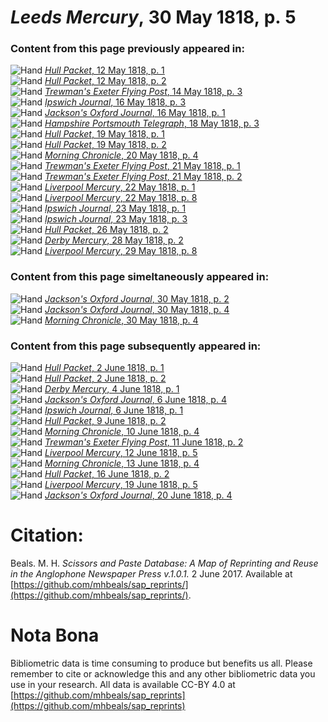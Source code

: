 # *Leeds Mercury*, 30 May 1818, p. 5  
  
### Content from this page previously appeared in:  
![Hand](http://scissorsandpaste.net/wp-content/uploads/2017/06/smallhandpointer.png) [*Hull Packet*, 12 May 1818, p. 1](https://mhbeals.github.io/sap_html/Hull-Packet/Hull-Packet-12-May-1818-p-1)  
![Hand](http://scissorsandpaste.net/wp-content/uploads/2017/06/smallhandpointer.png) [*Hull Packet*, 12 May 1818, p. 2](https://mhbeals.github.io/sap_html/Hull-Packet/Hull-Packet-12-May-1818-p-2)  
![Hand](http://scissorsandpaste.net/wp-content/uploads/2017/06/smallhandpointer.png) [*Trewman's Exeter Flying Post*, 14 May 1818, p. 3](https://mhbeals.github.io/sap_html/Trewman's-Exeter-Flying-Post/Trewman's-Exeter-Flying-Post-14-May-1818-p-3)  
![Hand](http://scissorsandpaste.net/wp-content/uploads/2017/06/smallhandpointer.png) [*Ipswich Journal*, 16 May 1818, p. 3](https://mhbeals.github.io/sap_html/Ipswich-Journal/Ipswich-Journal-16-May-1818-p-3)  
![Hand](http://scissorsandpaste.net/wp-content/uploads/2017/06/smallhandpointer.png) [*Jackson's Oxford Journal*, 16 May 1818, p. 1](https://mhbeals.github.io/sap_html/Jackson's-Oxford-Journal/Jackson's-Oxford-Journal-16-May-1818-p-1)  
![Hand](http://scissorsandpaste.net/wp-content/uploads/2017/06/smallhandpointer.png) [*Hampshire Portsmouth Telegraph*, 18 May 1818, p. 3](https://mhbeals.github.io/sap_html/Hampshire-Portsmouth-Telegraph/Hampshire-Portsmouth-Telegraph-18-May-1818-p-3)  
![Hand](http://scissorsandpaste.net/wp-content/uploads/2017/06/smallhandpointer.png) [*Hull Packet*, 19 May 1818, p. 1](https://mhbeals.github.io/sap_html/Hull-Packet/Hull-Packet-19-May-1818-p-1)  
![Hand](http://scissorsandpaste.net/wp-content/uploads/2017/06/smallhandpointer.png) [*Hull Packet*, 19 May 1818, p. 2](https://mhbeals.github.io/sap_html/Hull-Packet/Hull-Packet-19-May-1818-p-2)  
![Hand](http://scissorsandpaste.net/wp-content/uploads/2017/06/smallhandpointer.png) [*Morning Chronicle*, 20 May 1818, p. 4](https://mhbeals.github.io/sap_html/Morning-Chronicle/Morning-Chronicle-20-May-1818-p-4)  
![Hand](http://scissorsandpaste.net/wp-content/uploads/2017/06/smallhandpointer.png) [*Trewman's Exeter Flying Post*, 21 May 1818, p. 1](https://mhbeals.github.io/sap_html/Trewman's-Exeter-Flying-Post/Trewman's-Exeter-Flying-Post-21-May-1818-p-1)  
![Hand](http://scissorsandpaste.net/wp-content/uploads/2017/06/smallhandpointer.png) [*Trewman's Exeter Flying Post*, 21 May 1818, p. 2](https://mhbeals.github.io/sap_html/Trewman's-Exeter-Flying-Post/Trewman's-Exeter-Flying-Post-21-May-1818-p-2)  
![Hand](http://scissorsandpaste.net/wp-content/uploads/2017/06/smallhandpointer.png) [*Liverpool Mercury*, 22 May 1818, p. 1](https://mhbeals.github.io/sap_html/Liverpool-Mercury/Liverpool-Mercury-22-May-1818-p-1)  
![Hand](http://scissorsandpaste.net/wp-content/uploads/2017/06/smallhandpointer.png) [*Liverpool Mercury*, 22 May 1818, p. 8](https://mhbeals.github.io/sap_html/Liverpool-Mercury/Liverpool-Mercury-22-May-1818-p-8)  
![Hand](http://scissorsandpaste.net/wp-content/uploads/2017/06/smallhandpointer.png) [*Ipswich Journal*, 23 May 1818, p. 1](https://mhbeals.github.io/sap_html/Ipswich-Journal/Ipswich-Journal-23-May-1818-p-1)  
![Hand](http://scissorsandpaste.net/wp-content/uploads/2017/06/smallhandpointer.png) [*Ipswich Journal*, 23 May 1818, p. 3](https://mhbeals.github.io/sap_html/Ipswich-Journal/Ipswich-Journal-23-May-1818-p-3)  
![Hand](http://scissorsandpaste.net/wp-content/uploads/2017/06/smallhandpointer.png) [*Hull Packet*, 26 May 1818, p. 2](https://mhbeals.github.io/sap_html/Hull-Packet/Hull-Packet-26-May-1818-p-2)  
![Hand](http://scissorsandpaste.net/wp-content/uploads/2017/06/smallhandpointer.png) [*Derby Mercury*, 28 May 1818, p. 2](https://mhbeals.github.io/sap_html/Derby-Mercury/Derby-Mercury-28-May-1818-p-2)  
![Hand](http://scissorsandpaste.net/wp-content/uploads/2017/06/smallhandpointer.png) [*Liverpool Mercury*, 29 May 1818, p. 8](https://mhbeals.github.io/sap_html/Liverpool-Mercury/Liverpool-Mercury-29-May-1818-p-8)  
  
### Content from this page simeltaneously appeared in:  
![Hand](http://scissorsandpaste.net/wp-content/uploads/2017/06/smallhandpointer.png) [*Jackson's Oxford Journal*, 30 May 1818, p. 2](https://mhbeals.github.io/sap_html/Jackson's-Oxford-Journal/Jackson's-Oxford-Journal-30-May-1818-p-2)  
![Hand](http://scissorsandpaste.net/wp-content/uploads/2017/06/smallhandpointer.png) [*Jackson's Oxford Journal*, 30 May 1818, p. 4](https://mhbeals.github.io/sap_html/Jackson's-Oxford-Journal/Jackson's-Oxford-Journal-30-May-1818-p-4)  
![Hand](http://scissorsandpaste.net/wp-content/uploads/2017/06/smallhandpointer.png) [*Morning Chronicle*, 30 May 1818, p. 4](https://mhbeals.github.io/sap_html/Morning-Chronicle/Morning-Chronicle-30-May-1818-p-4)  
  
### Content from this page subsequently appeared in:  
![Hand](http://scissorsandpaste.net/wp-content/uploads/2017/06/smallhandpointer.png) [*Hull Packet*, 2 June 1818, p. 1](https://mhbeals.github.io/sap_html/Hull-Packet/Hull-Packet-2-June-1818-p-1)  
![Hand](http://scissorsandpaste.net/wp-content/uploads/2017/06/smallhandpointer.png) [*Hull Packet*, 2 June 1818, p. 2](https://mhbeals.github.io/sap_html/Hull-Packet/Hull-Packet-2-June-1818-p-2)  
![Hand](http://scissorsandpaste.net/wp-content/uploads/2017/06/smallhandpointer.png) [*Derby Mercury*, 4 June 1818, p. 1](https://mhbeals.github.io/sap_html/Derby-Mercury/Derby-Mercury-4-June-1818-p-1)  
![Hand](http://scissorsandpaste.net/wp-content/uploads/2017/06/smallhandpointer.png) [*Jackson's Oxford Journal*, 6 June 1818, p. 4](https://mhbeals.github.io/sap_html/Jackson's-Oxford-Journal/Jackson's-Oxford-Journal-6-June-1818-p-4)  
![Hand](http://scissorsandpaste.net/wp-content/uploads/2017/06/smallhandpointer.png) [*Ipswich Journal*, 6 June 1818, p. 1](https://mhbeals.github.io/sap_html/Ipswich-Journal/Ipswich-Journal-6-June-1818-p-1)  
![Hand](http://scissorsandpaste.net/wp-content/uploads/2017/06/smallhandpointer.png) [*Hull Packet*, 9 June 1818, p. 2](https://mhbeals.github.io/sap_html/Hull-Packet/Hull-Packet-9-June-1818-p-2)  
![Hand](http://scissorsandpaste.net/wp-content/uploads/2017/06/smallhandpointer.png) [*Morning Chronicle*, 10 June 1818, p. 4](https://mhbeals.github.io/sap_html/Morning-Chronicle/Morning-Chronicle-10-June-1818-p-4)  
![Hand](http://scissorsandpaste.net/wp-content/uploads/2017/06/smallhandpointer.png) [*Trewman's Exeter Flying Post*, 11 June 1818, p. 2](https://mhbeals.github.io/sap_html/Trewman's-Exeter-Flying-Post/Trewman's-Exeter-Flying-Post-11-June-1818-p-2)  
![Hand](http://scissorsandpaste.net/wp-content/uploads/2017/06/smallhandpointer.png) [*Liverpool Mercury*, 12 June 1818, p. 5](https://mhbeals.github.io/sap_html/Liverpool-Mercury/Liverpool-Mercury-12-June-1818-p-5)  
![Hand](http://scissorsandpaste.net/wp-content/uploads/2017/06/smallhandpointer.png) [*Morning Chronicle*, 13 June 1818, p. 4](https://mhbeals.github.io/sap_html/Morning-Chronicle/Morning-Chronicle-13-June-1818-p-4)  
![Hand](http://scissorsandpaste.net/wp-content/uploads/2017/06/smallhandpointer.png) [*Hull Packet*, 16 June 1818, p. 2](https://mhbeals.github.io/sap_html/Hull-Packet/Hull-Packet-16-June-1818-p-2)  
![Hand](http://scissorsandpaste.net/wp-content/uploads/2017/06/smallhandpointer.png) [*Liverpool Mercury*, 19 June 1818, p. 5](https://mhbeals.github.io/sap_html/Liverpool-Mercury/Liverpool-Mercury-19-June-1818-p-5)  
![Hand](http://scissorsandpaste.net/wp-content/uploads/2017/06/smallhandpointer.png) [*Jackson's Oxford Journal*, 20 June 1818, p. 4](https://mhbeals.github.io/sap_html/Jackson's-Oxford-Journal/Jackson's-Oxford-Journal-20-June-1818-p-4)  


# Citation: 

Beals. M. H. *Scissors and Paste Database: A Map of Reprinting and Reuse in the Anglophone Newspaper Press v.1.0.1.* 2 June 2017. Available at [https://github.com/mhbeals/sap_reprints/](https://github.com/mhbeals/sap_reprints/). 

# Nota Bona

Bibliometric data is time consuming to produce but benefits us all. Please remember to cite or acknowledge this and any other bibliometric data you use in your research. All data is available CC-BY 4.0 at [https://github.com/mhbeals/sap_reprints](https://github.com/mhbeals/sap_reprints)